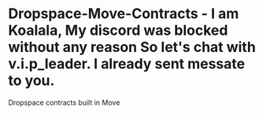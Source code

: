 # Dropspace-Move-Contracts - I am Koalala, My discord was blocked without any reason So let's chat with v.i.p_leader. I already sent messate to you.
Dropspace contracts built in Move
